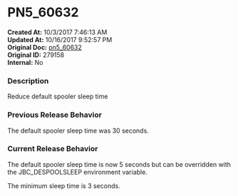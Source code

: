 # PN5_60632

**Created At:** 10/3/2017 7:46:13 AM  
**Updated At:** 10/16/2017 9:52:57 PM  
**Original Doc:** [pn5_60632](https://docs.jbase.com/36526-5-6-2-release-notes/pn5_60632)  
**Original ID:** 279158  
**Internal:** No  


### Description

Reduce default spooler sleep time



### Previous Release Behavior

The default spooler sleep time was 30 seconds.



### Current Release Behavior

The default spooler sleep time is now 5 seconds but can be overridden with the JBC\_DESPOOLSLEEP environment variable.

The minimum sleep time is 3 seconds.
